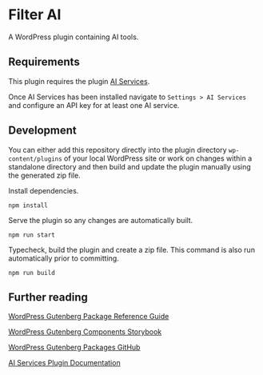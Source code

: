 # Filter AI

A WordPress plugin containing AI tools.

## Requirements

This plugin requires the plugin [AI Services](https://wordpress.org/plugins/ai-services/).

Once AI Services has been installed navigate to `Settings > AI Services` and configure an API key for at least one AI service.

## Development

You can either add this repository directly into the plugin directory `wp-content/plugins` of your local WordPress site or work on changes within a standalone directory and then build and update the plugin manually using the generated zip file.

Install dependencies.

`npm install`

Serve the plugin so any changes are automatically built.

`npm run start`

Typecheck, build the plugin and create a zip file. This command is also run automatically prior to committing.

`npm run build`

## Further reading

[WordPress Gutenberg Package Reference Guide](https://developer.wordpress.org/block-editor/reference-guides/packages/)

[WordPress Gutenberg Components Storybook](https://wordpress.github.io/gutenberg/)

[WordPress Gutenberg Packages GitHub](https://github.com/WordPress/gutenberg/tree/trunk/packages)

[AI Services Plugin Documentation](https://github.com/felixarntz/ai-services/blob/main/docs/Accessing-AI-Services-in-JavaScript.md)
